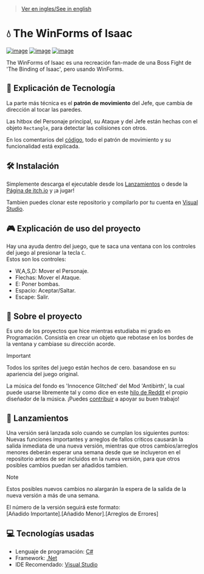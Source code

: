 > [Ver en ingles/See in english](https://github.com/LuisMiSanVe/The_WinForms_of_Isaac/blob/main/README.md)
# 💧 The WinForms of Isaac
[![image](https://img.shields.io/badge/.NET-5C2D91?style=for-the-badge&logo=.net&logoColor=white)](https://dotnet.microsoft.com/en-us/learn/dotnet/what-is-dotnet)
[![image](https://img.shields.io/badge/C%23-239120?style=for-the-badge&logo=csharp&logoColor=white)](https://dotnet.microsoft.com/en-us/languages/csharp)
[![image](https://img.shields.io/badge/Visual_Studio-5C2D91?style=for-the-badge&logo=visual%20studio&logoColor=white)](https://visualstudio.microsoft.com/)

The WinForms of Isaac es una recreación fan-made de una Boss Fight de 'The Binding of Isaac', pero usando WinForms.

## 📝 Explicación de Tecnología
La parte más técnica es el **patrón de movimiento** del Jefe, que cambia de dirección al tocar las paredes.

Las hitbox del Personaje principal, su Ataque y del Jefe están hechas con el objeto `Rectangle`, para detectar las colisiones con otros.

En los comentarios del [código](), todo el patrón de movimiento y su funcionalidad está explicada.

## 🛠️ Instalación
Simplemente descarga el ejecutable desde los [Lanzamientos](https://github.com/LuisMiSanVe/The_WinForms_of_Isaac/releases) o desde la [Página de itch.io]() y ¡a jugar!

Tambien puedes clonar este repositorio y compilarlo por tu cuenta en [Visual Studio](https://visualstudio.microsoft.com/).

## 🎮 Explicación de uso del proyecto
Hay una ayuda dentro del juego, que te saca una ventana con los controles del juego al presionar la tecla `C`.\
Estos son los controles:
- W,A,S,D: Mover el Personaje.
- Flechas: Mover el Ataque.
- E: Poner bombas.
- Espacio: Aceptar/Saltar.
- Escape: Salir.

## 📖 Sobre el proyecto
Es uno de los proyectos que hice mientras estudiaba mi grado en Programación. Consistía en crear un objeto que rebotase en los bordes de la ventana y cambiase su dirección acorde.

>[!IMPORTANT]
>Todos los sprites del juego están hechos de cero. basandose en su apariencia del juego original.
>
>La música del fondo es 'Innocence Glitched' del Mod 'Antibirth', la cual puede usarse libremente tal y como dice en este [hilo de Reddit](https://www.reddit.com/r/bindingofisaac/comments/5kr7nm/antibirth_music_update_now_on_spotify_and_more/?rdt=47694) el propio diseñador de la música.
>¡Puedes [contribuir](https://antibirth.com/) a apoyar su buen trabajo!

## 🚀 Lanzamientos
Una versión será lanzada solo cuando se cumplan los siguientes puntos:\
Nuevas funciones importantes y arreglos de fallos criticos causarán la salida inmediata de una nueva versión, mientras que otros cambios/arreglos menores deberán esperar una semana desde que se incluyeron en el repositorio antes de ser incluidos en la nueva versión, para que otros posibles cambios puedan ser añadidos tambien.
>[!NOTE]
>Estos posibles nuevos cambios no alargarán la espera de la salida de la nueva versión a más de una semana.

El número de la versión seguirá este formato: \
\[Añadido Importante\].\[Añadido Menor\].\[Arreglos de Errores\]


## 💻 Tecnologías usadas
- Lenguaje de programación: [C#](https://dotnet.microsoft.com/en-us/languages/csharp) 
- Framework: [.Net](https://dotnet.microsoft.com/en-us/learn/dotnet/what-is-dotnet)
- IDE Recomendado: [Visual Studio](https://visualstudio.microsoft.com/)
